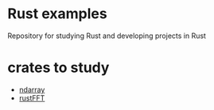# Rust examples
Repository for studying Rust and developing projects in Rust

# crates to study
* [ndarray](./docs/ndarray.md)
* [rustFFT](./docs/rustFFT.md)
<!-- * [TensorFlow](./docs/tensorflow.md) -->
<!-- * [ndarray_linalg](#ndarray_linalg) -->
